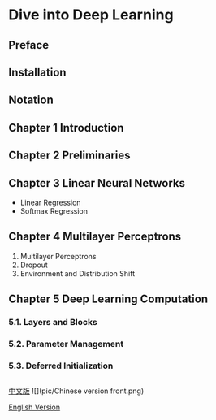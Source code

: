 # Dive into Deep Learning

## Preface
## Installation
## Notation

## Chapter 1 Introduction

## Chapter 2 Preliminaries

## Chapter 3 Linear Neural Networks
- Linear Regression
- Softmax Regression

## Chapter 4 Multilayer Perceptrons
1. Multilayer Perceptrons
2. Dropout
3. Environment and Distribution Shift


## Chapter 5 Deep Learning Computation
### 5.1. Layers and Blocks
### 5.2. Parameter Management
### 5.3. Deferred Initialization

## 

[中文版](https://zh.d2l.ai/)
![](pic/Chinese version front.png)

[English Version](https://d2l.ai/)
![]()

